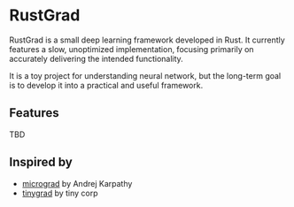 # RustGrad

RustGrad is a small deep learning framework developed in Rust. It currently features a slow, unoptimized implementation, focusing primarily on accurately delivering the intended functionality.

It is a toy project for understanding neural network, but the long-term goal is to develop it into a practical and useful framework.

## Features

TBD

## Inspired by

- [micrograd](https://github.com/karpathy/micrograd) by Andrej Karpathy
- [tinygrad](https://github.com/tinygrad/tinygrad) by tiny corp
